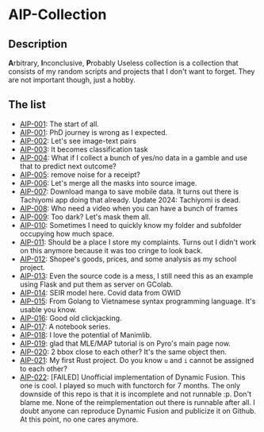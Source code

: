 # AIP-Collection

## Description
**A**rbitrary, **I**nconclusive, **P**robably Useless collection is a collection that consists of my random scripts and projects that I don't want to forget. They are not important though, just a hobby. 

## The list

- [AIP-001](https://github.com/phamtrongthang123/AIP-Collection):  The start of all. 
- [AIP-001](https://github.com/phamtrongthang123/AIP-phd): PhD journey is wrong as I expected.
- [AIP-002](https://github.com/phamtrongthang123/RamdomProj/tree/master/simple_load_show_img_text): Let's see image-text pairs 
- [AIP-003](https://github.com/phamtrongthang123/RamdomProj/tree/master/OCR_CRNN): It becomes classification task
- [AIP-004](https://github.com/phamtrongthang123/RamdomProj/tree/master/bernoulli%20random): What if I collect a bunch of yes/no data in a gamble and use that to predict next outcome? 
- [AIP-005](https://github.com/phamtrongthang123/RamdomProj/tree/master/remove%20non%20straight%20line): remove noise for a receipt?
- [AIP-006](https://github.com/phamtrongthang123/RandomScript/tree/master/Merge_and_VisualizeMask): Let's merge all the masks into source image.
- [AIP-007](https://github.com/phamtrongthang123/RandomScript/tree/master/crawl_mangadex): Download manga to save mobile data. It turns out there is Tachiyomi app doing that already. Update 2024: Tachiyomi is dead. 
- [AIP-008](https://github.com/phamtrongthang123/RandomScript/tree/master/cut_frames): Who need a video when you can have a bunch of frames
- [AIP-009](https://github.com/phamtrongthang123/RandomScript/tree/master/maskOnDark): Too dark? Let's mask them all.
- [AIP-010](https://github.com/phamtrongthang123/RandomScript/tree/master/stat_folder): Sometimes I need to quickly know my folder and subfolder occupying how much space. 
- [AIP-011](https://github.com/phamtrongthang123/myblog): Should be a place I store my complaints. Turns out I didn't work on this anymore because it was too cringe to look back. 
- [AIP-012](https://github.com/phamtrongthang123/khdlud_final_project): Shopee's goods, prices, and some analysis as my school project. 
- [AIP-013](https://github.com/phamtrongthang123/software_design_final_term_project): Even the source code is a mess, I still need this as an example using Flask and put them as server on GColab.
- [AIP-014](https://github.com/phamtrongthang123/phan_tich_covid): SEIR model here. Covid data from OWID
- [AIP-015](https://github.com/phamtrongthang123/VNlang): From Golang to Vietnamese syntax programming language. It's usable you know. 
- [AIP-016](https://github.com/phamtrongthang123/example_clickjacking): Good old clickjacking.
- [AIP-017](https://github.com/phamtrongthang123/A-notebook-series): A notebook series. 
- [AIP-018](https://github.com/phamtrongthang123/youtube-manim): I love the potential of Manimlib.
- [AIP-019](https://github.com/phamtrongthang123/pyro-learning): glad that MLE/MAP tutorial is on Pyro's main page now. 
- [AIP-020](https://github.com/phamtrongthang123/l2-distance-tracking-bbox): 2 bbox close to each other? It's the same object then. 
- [AIP-021](https://github.com/phamtrongthang123/simple_shift_cipher): My first Rust project. Do you know `u` and `i` cannot be assigned to each other?
- [AIP-022](https://github.com/phamtrongthang123/unofficial_dynamic_fusion): [FAILED] Unofficial implementation of Dynamic Fusion. This one is cool. I played so much with functorch for 7 months. The only downside of this repo is that it is incomplete and not runnable :p. Don't blame me. None of the reimplementation out there is runnable after all. I doubt anyone can reproduce Dynamic Fusion and publicize it on Github. At this point, no one cares anymore.   
